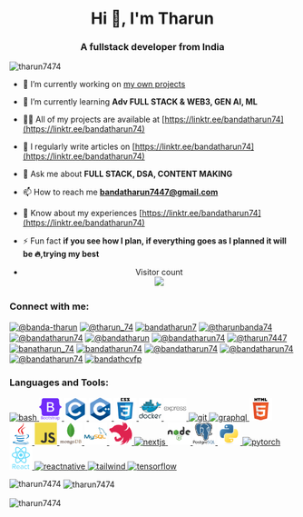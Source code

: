 <h1 align="center">Hi 👋, I'm Tharun</h1>
<h3 align="center">A fullstack developer from India</h3>

<p align="left"> <img src="https://komarev.com/ghpvc/?username=tharun7474&label=Profile%20views&color=0e75b6&style=flat" alt="tharun7474" /> </p>

- 🔭 I’m currently working on [my own projects](https://github.com/THARUN7474)

- 🌱 I’m currently learning **Adv FULL STACK & WEB3, GEN AI, ML**

- 👨‍💻 All of my projects are available at [https://linktr.ee/bandatharun74](https://linktr.ee/bandatharun74)

- 📝 I regularly write articles on [https://linktr.ee/bandatharun74](https://linktr.ee/bandatharun74)

- 💬 Ask me about **FULL STACK, DSA, CONTENT MAKING**

- 📫 How to reach me **bandatharun7447@gmail.com**

- 📄 Know about my experiences [https://linktr.ee/bandatharun74](https://linktr.ee/bandatharun74)

- ⚡ Fun fact **if you see how I plan, if everything goes as I planned it will be 🔥,trying my best**
- <p align="center"> 
  Visitor count<br>
  <img src="https://profile-counter.glitch.me/count.svg" />
</p>

<h3 align="left">Connect with me:</h3>
<p align="left">
<a href="https://codepen.io/@banda-tharun" target="blank"><img align="center" src="https://raw.githubusercontent.com/rahuldkjain/github-profile-readme-generator/master/src/images/icons/Social/codepen.svg" alt="@banda-tharun" height="30" width="40" /></a>
<a href="https://dev.to/@tharun_74" target="blank"><img align="center" src="https://raw.githubusercontent.com/rahuldkjain/github-profile-readme-generator/master/src/images/icons/Social/devto.svg" alt="@tharun_74" height="30" width="40" /></a>
<a href="https://twitter.com/bandatharun7" target="blank"><img align="center" src="https://raw.githubusercontent.com/rahuldkjain/github-profile-readme-generator/master/src/images/icons/Social/twitter.svg" alt="bandatharun7" height="30" width="40" /></a>
<a href="https://linkedin.com/in/@tharunbanda74" target="blank"><img align="center" src="https://raw.githubusercontent.com/rahuldkjain/github-profile-readme-generator/master/src/images/icons/Social/linked-in-alt.svg" alt="@tharunbanda74" height="30" width="40" /></a>
<a href="https://codesandbox.com/@bandatharun74" target="blank"><img align="center" src="https://raw.githubusercontent.com/rahuldkjain/github-profile-readme-generator/master/src/images/icons/Social/codesandbox.svg" alt="@bandatharun74" height="30" width="40" /></a>
<a href="https://kaggle.com/@bandatharun" target="blank"><img align="center" src="https://raw.githubusercontent.com/rahuldkjain/github-profile-readme-generator/master/src/images/icons/Social/kaggle.svg" alt="@bandatharun" height="30" width="40" /></a>
<a href="https://instagram.com/@bandatharun74" target="blank"><img align="center" src="https://raw.githubusercontent.com/rahuldkjain/github-profile-readme-generator/master/src/images/icons/Social/instagram.svg" alt="@bandatharun74" height="30" width="40" /></a>
<a href="https://dribbble.com/@tharun7447" target="blank"><img align="center" src="https://raw.githubusercontent.com/rahuldkjain/github-profile-readme-generator/master/src/images/icons/Social/dribbble.svg" alt="@tharun7447" height="30" width="40" /></a>
<a href="https://www.youtube.com/c/banatharun_74" target="blank"><img align="center" src="https://raw.githubusercontent.com/rahuldkjain/github-profile-readme-generator/master/src/images/icons/Social/youtube.svg" alt="banatharun_74" height="30" width="40" /></a>
<a href="https://www.codechef.com/users/bandatharun74" target="blank"><img align="center" src="https://cdn.jsdelivr.net/npm/simple-icons@3.1.0/icons/codechef.svg" alt="bandatharun74" height="30" width="40" /></a>
<a href="https://www.hackerrank.com/@bandatharun74" target="blank"><img align="center" src="https://raw.githubusercontent.com/rahuldkjain/github-profile-readme-generator/master/src/images/icons/Social/hackerrank.svg" alt="@bandatharun74" height="30" width="40" /></a>
<a href="https://codeforces.com/profile/@bandatharun74" target="blank"><img align="center" src="https://raw.githubusercontent.com/rahuldkjain/github-profile-readme-generator/master/src/images/icons/Social/codeforces.svg" alt="@bandatharun74" height="30" width="40" /></a>
<a href="https://www.leetcode.com/@bandatharun74" target="blank"><img align="center" src="https://raw.githubusercontent.com/rahuldkjain/github-profile-readme-generator/master/src/images/icons/Social/leet-code.svg" alt="@bandatharun74" height="30" width="40" /></a>
<a href="https://auth.geeksforgeeks.org/user/bandathcvfp" target="blank"><img align="center" src="https://raw.githubusercontent.com/rahuldkjain/github-profile-readme-generator/master/src/images/icons/Social/geeks-for-geeks.svg" alt="bandathcvfp" height="30" width="40" /></a>
</p>

<h3 align="left">Languages and Tools:</h3>
<p align="left"> <a href="https://www.gnu.org/software/bash/" target="_blank" rel="noreferrer"> <img src="https://www.vectorlogo.zone/logos/gnu_bash/gnu_bash-icon.svg" alt="bash" width="40" height="40"/> </a> <a href="https://getbootstrap.com" target="_blank" rel="noreferrer"> <img src="https://raw.githubusercontent.com/devicons/devicon/master/icons/bootstrap/bootstrap-plain-wordmark.svg" alt="bootstrap" width="40" height="40"/> </a> <a href="https://www.cprogramming.com/" target="_blank" rel="noreferrer"> <img src="https://raw.githubusercontent.com/devicons/devicon/master/icons/c/c-original.svg" alt="c" width="40" height="40"/> </a> <a href="https://www.w3schools.com/cpp/" target="_blank" rel="noreferrer"> <img src="https://raw.githubusercontent.com/devicons/devicon/master/icons/cplusplus/cplusplus-original.svg" alt="cplusplus" width="40" height="40"/> </a> <a href="https://www.w3schools.com/css/" target="_blank" rel="noreferrer"> <img src="https://raw.githubusercontent.com/devicons/devicon/master/icons/css3/css3-original-wordmark.svg" alt="css3" width="40" height="40"/> </a> <a href="https://www.docker.com/" target="_blank" rel="noreferrer"> <img src="https://raw.githubusercontent.com/devicons/devicon/master/icons/docker/docker-original-wordmark.svg" alt="docker" width="40" height="40"/> </a> <a href="https://expressjs.com" target="_blank" rel="noreferrer"> <img src="https://raw.githubusercontent.com/devicons/devicon/master/icons/express/express-original-wordmark.svg" alt="express" width="40" height="40"/> </a> <a href="https://git-scm.com/" target="_blank" rel="noreferrer"> <img src="https://www.vectorlogo.zone/logos/git-scm/git-scm-icon.svg" alt="git" width="40" height="40"/> </a> <a href="https://graphql.org" target="_blank" rel="noreferrer"> <img src="https://www.vectorlogo.zone/logos/graphql/graphql-icon.svg" alt="graphql" width="40" height="40"/> </a> <a href="https://www.w3.org/html/" target="_blank" rel="noreferrer"> <img src="https://raw.githubusercontent.com/devicons/devicon/master/icons/html5/html5-original-wordmark.svg" alt="html5" width="40" height="40"/> </a> <a href="https://www.java.com" target="_blank" rel="noreferrer"> <img src="https://raw.githubusercontent.com/devicons/devicon/master/icons/java/java-original.svg" alt="java" width="40" height="40"/> </a> <a href="https://developer.mozilla.org/en-US/docs/Web/JavaScript" target="_blank" rel="noreferrer"> <img src="https://raw.githubusercontent.com/devicons/devicon/master/icons/javascript/javascript-original.svg" alt="javascript" width="40" height="40"/> </a> <a href="https://www.mongodb.com/" target="_blank" rel="noreferrer"> <img src="https://raw.githubusercontent.com/devicons/devicon/master/icons/mongodb/mongodb-original-wordmark.svg" alt="mongodb" width="40" height="40"/> </a> <a href="https://www.mysql.com/" target="_blank" rel="noreferrer"> <img src="https://raw.githubusercontent.com/devicons/devicon/master/icons/mysql/mysql-original-wordmark.svg" alt="mysql" width="40" height="40"/> </a> <a href="https://nestjs.com/" target="_blank" rel="noreferrer"> <img src="https://raw.githubusercontent.com/devicons/devicon/master/icons/nestjs/nestjs-plain.svg" alt="nestjs" width="40" height="40"/> </a> <a href="https://nextjs.org/" target="_blank" rel="noreferrer"> <img src="https://cdn.worldvectorlogo.com/logos/nextjs-2.svg" alt="nextjs" width="40" height="40"/> </a> <a href="https://nodejs.org" target="_blank" rel="noreferrer"> <img src="https://raw.githubusercontent.com/devicons/devicon/master/icons/nodejs/nodejs-original-wordmark.svg" alt="nodejs" width="40" height="40"/> </a> <a href="https://www.postgresql.org" target="_blank" rel="noreferrer"> <img src="https://raw.githubusercontent.com/devicons/devicon/master/icons/postgresql/postgresql-original-wordmark.svg" alt="postgresql" width="40" height="40"/> </a> <a href="https://www.python.org" target="_blank" rel="noreferrer"> <img src="https://raw.githubusercontent.com/devicons/devicon/master/icons/python/python-original.svg" alt="python" width="40" height="40"/> </a> <a href="https://pytorch.org/" target="_blank" rel="noreferrer"> <img src="https://www.vectorlogo.zone/logos/pytorch/pytorch-icon.svg" alt="pytorch" width="40" height="40"/> </a> <a href="https://reactjs.org/" target="_blank" rel="noreferrer"> <img src="https://raw.githubusercontent.com/devicons/devicon/master/icons/react/react-original-wordmark.svg" alt="react" width="40" height="40"/> </a> <a href="https://reactnative.dev/" target="_blank" rel="noreferrer"> <img src="https://reactnative.dev/img/header_logo.svg" alt="reactnative" width="40" height="40"/> </a> <a href="https://tailwindcss.com/" target="_blank" rel="noreferrer"> <img src="https://www.vectorlogo.zone/logos/tailwindcss/tailwindcss-icon.svg" alt="tailwind" width="40" height="40"/> </a> <a href="https://www.tensorflow.org" target="_blank" rel="noreferrer"> <img src="https://www.vectorlogo.zone/logos/tensorflow/tensorflow-icon.svg" alt="tensorflow" width="40" height="40"/> </a> </p>

<p><img align="left" src="https://github-readme-stats.vercel.app/api/top-langs?username=tharun7474&show_icons=true&locale=en&layout=compact" alt="tharun7474" /></p>

<p>&nbsp;<img align="center" src="https://github-readme-stats.vercel.app/api?username=tharun7474&show_icons=true&locale=en" alt="tharun7474" /></p>

<p><img align="center" src="https://github-readme-streak-stats.herokuapp.com/?user=tharun7474&" alt="tharun7474" /></p>
